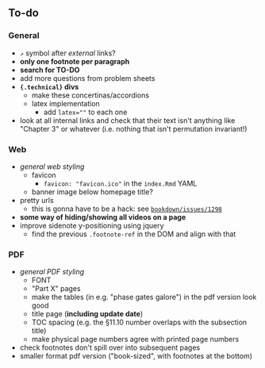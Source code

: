 ## To-do

### General

- `↗︎` symbol after *external* links?
- **only one footnote per paragraph**
- **search for TO-DO**
- add more questions from problem sheets
- **`{.technical}` divs**
    + make these concertinas/accordions
    + latex implementation
        * add `latex=""` to each one
- look at all internal links and check that their text isn't anything like "Chapter 3" or whatever (i.e. nothing that isn't permutation invariant!)


### Web

- *general web styling*
    + favicon
        * `favicon: "favicon.ico"` in the `index.Rmd` YAML
    + banner image below homepage title?
- pretty urls
    + this is gonna have to be a hack: see [`bookdown/issues/1298`](https://github.com/rstudio/bookdown/issues/1298)
- **some way of hiding/showing all videos on a page**
- improve sidenote y-positioning using jquery
    + find the previous `.footnote-ref` in the DOM and align with that

### PDF

- *general PDF styling*
    + FONT
    + "Part X" pages
    + make the tables (in e.g. "phase gates galore") in the pdf version look good
    + title page (**including update date**)
    + TOC spacing (e.g. the §11.10 number overlaps with the subsection title)
    + make physical page numbers agree with printed page numbers
- check footnotes don't spill over into subsequent pages
- smaller format pdf version ("book-sized", with footnotes at the bottom)
